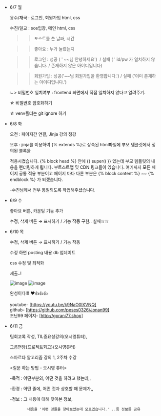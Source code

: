 - 6/7 월

    응수/재국 : 로그인, 회원가입 html, css

    수진/일교 : sos입장, 메인 html, css

    >> 포스트를 쓴 날짜, 시간

    >> 좋아요 : 누가 눌렀는지

    >> 로그인 : 성공 ( ' ~~님 안녕하세요')  / 실패 ( ' id/pw 가 일치하지 않습니다. / 존재하지 않은 아이디입니다)

    >> 회원가입 : 성공('~~님 회원가입을 환영합니다.') / 실패 ('이미 존재하는 아이디입니다.')

    ㄴ> 비밀번호 일치여부 : frontend 화면에서 직접 일치하지 않다고 알려주기.

    ☆ 비밀번호 암호화하기

    ☆ venv폴더는 git ignore 하기

- 6/8 화

    오전 : 페이지간 연결, Jinja 강의 청강

    오후 : jinja를 이용하여 {% extends %}로 상속된 html파일에 부모 템플릿에서 정의된 블록을 

    적용시켰습니다.  {% block head %} 안에 {{ super() }} 있는데 부모 템플릿의 내용을 렌더링하게 됩니다. 부트스트랩 및 CDN 링크들이 있습니다. 여기까지 모든 페이지 공통 적용 부분이고  페이지 마다 다른 부분은 {% block content %} ~~ {% endblock %} 가 되겠습니다.    

    -수진님께서 전부 통일되도록 작업해주셨습니다.
 

- 6/9 수

    좋아요 버튼, 카운팅 기능 추가

    수정, 삭제 버튼 → 표시하기 / 기능 작동 구현.. 실패ㅠㅠ
    



- 6/10 목

    수정, 삭제 버튼 → 표시하기 / 기능 작동

    수정 하면 posting 내용 db 업데이트

    css 수정 및 최적화

    제출..!

     ![image](https://user-images.githubusercontent.com/80080041/121784997-2fd5d880-cbf2-11eb-8fe4-05e7a3511c4e.png)
     ![image](https://user-images.githubusercontent.com/80080041/121784992-29476100-cbf2-11eb-8963-b445d6dfd15b.png)

    완성이다!!! ❤👍👍👍
    
     youtube- [https://youtu.be/k9NaO0lXVNQ]   
     github-  [https://github.com/peses0326/Jonan99]  
     조난99 페이지- [http://gorani77.shop]  
    
- 6/11 금  

    팀회고록 작성, TIL중요성강의(오시영튜터), 

    그룹면담{프로젝트회고}(오시영튜터)

    스파르타 알고리즘 강의 1, 2주차 수강 

    <질문 하는 방법 - 오시영 튜터>

    -목적 : 어떤부분의, 어떤 것을 하려고 했는데,,

    -환경 : 어떤 줄에, 어떤 것과 상호할 때 문제가,,

    -정보 : 그 내용에 대해 찾아본 정보,

              내용을 '이런 것들을 찾아보았는데 모르겠습니다.' ..등 정보를 공유


